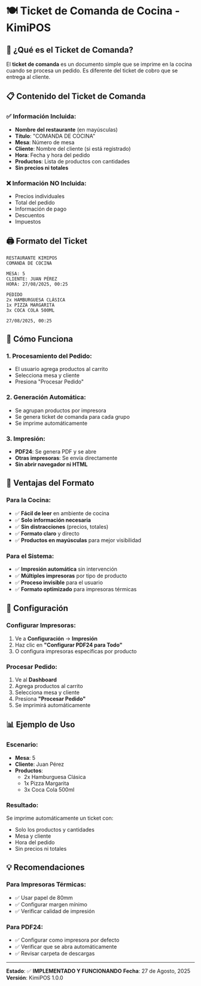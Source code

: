 # 🍽️ Ticket de Comanda de Cocina - KimiPOS

## 🎯 **¿Qué es el Ticket de Comanda?**

El **ticket de comanda** es un documento simple que se imprime en la cocina cuando se procesa un pedido. Es diferente del ticket de cobro que se entrega al cliente.

## 📋 **Contenido del Ticket de Comanda**

### ✅ **Información Incluida:**
- **Nombre del restaurante** (en mayúsculas)
- **Título**: "COMANDA DE COCINA"
- **Mesa**: Número de mesa
- **Cliente**: Nombre del cliente (si está registrado)
- **Hora**: Fecha y hora del pedido
- **Productos**: Lista de productos con cantidades
- **Sin precios ni totales**

### ❌ **Información NO Incluida:**
- Precios individuales
- Total del pedido
- Información de pago
- Descuentos
- Impuestos

## 🖨️ **Formato del Ticket**

```
RESTAURANTE KIMIPOS
COMANDA DE COCINA

MESA: 5
CLIENTE: JUAN PÉREZ
HORA: 27/08/2025, 00:25

PEDIDO
2x HAMBURGUESA CLÁSICA
1x PIZZA MARGARITA
3x COCA COLA 500ML

27/08/2025, 00:25
```

## 🚀 **Cómo Funciona**

### **1. Procesamiento del Pedido:**
- El usuario agrega productos al carrito
- Selecciona mesa y cliente
- Presiona "Procesar Pedido"

### **2. Generación Automática:**
- Se agrupan productos por impresora
- Se genera ticket de comanda para cada grupo
- Se imprime automáticamente

### **3. Impresión:**
- **PDF24**: Se genera PDF y se abre
- **Otras impresoras**: Se envía directamente
- **Sin abrir navegador ni HTML**

## 🎯 **Ventajas del Formato**

### **Para la Cocina:**
- ✅ **Fácil de leer** en ambiente de cocina
- ✅ **Solo información necesaria**
- ✅ **Sin distracciones** (precios, totales)
- ✅ **Formato claro** y directo
- ✅ **Productos en mayúsculas** para mejor visibilidad

### **Para el Sistema:**
- ✅ **Impresión automática** sin intervención
- ✅ **Múltiples impresoras** por tipo de producto
- ✅ **Proceso invisible** para el usuario
- ✅ **Formato optimizado** para impresoras térmicas

## 🔧 **Configuración**

### **Configurar Impresoras:**
1. Ve a **Configuración** → **Impresión**
2. Haz clic en **"Configurar PDF24 para Todo"**
3. O configura impresoras específicas por producto

### **Procesar Pedido:**
1. Ve al **Dashboard**
2. Agrega productos al carrito
3. Selecciona mesa y cliente
4. Presiona **"Procesar Pedido"**
5. Se imprimirá automáticamente

## 📊 **Ejemplo de Uso**

### **Escenario:**
- **Mesa**: 5
- **Cliente**: Juan Pérez
- **Productos**: 
  - 2x Hamburguesa Clásica
  - 1x Pizza Margarita
  - 3x Coca Cola 500ml

### **Resultado:**
Se imprime automáticamente un ticket con:
- Solo los productos y cantidades
- Mesa y cliente
- Hora del pedido
- Sin precios ni totales

## 💡 **Recomendaciones**

### **Para Impresoras Térmicas:**
- ✅ Usar papel de 80mm
- ✅ Configurar margen mínimo
- ✅ Verificar calidad de impresión

### **Para PDF24:**
- ✅ Configurar como impresora por defecto
- ✅ Verificar que se abra automáticamente
- ✅ Revisar carpeta de descargas

---

**Estado**: ✅ **IMPLEMENTADO Y FUNCIONANDO**
**Fecha**: 27 de Agosto, 2025
**Versión**: KimiPOS 1.0.0
